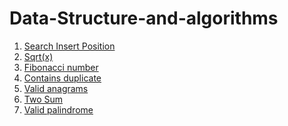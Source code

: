 # Data-Structure-and-algorithms
<ol>
    <li><a href="https://leetcode.com/problems/search-insert-position">Search Insert Position</a> </li>
    <li><a href="https://leetcode.com/problems/sqrtx">Sqrt(x)</a> </li>
    <li><a href="https://leetcode.com/problems/fibonacci-number/">Fibonacci number</a> </li>
    <li><a href="https://leetcode.com/problems/contains-duplicate/">Contains duplicate</a></li>
    <li><a href="https://leetcode.com/problems/valid-anagram/">Valid anagrams</a></li>
    <li><a href="https://leetcode.com/problems/two-sum/">Two Sum</a></li>
    <li><a href="https://leetcode.com/problems/valid-palindrome/">Valid palindrome</a></li>

</ol>
